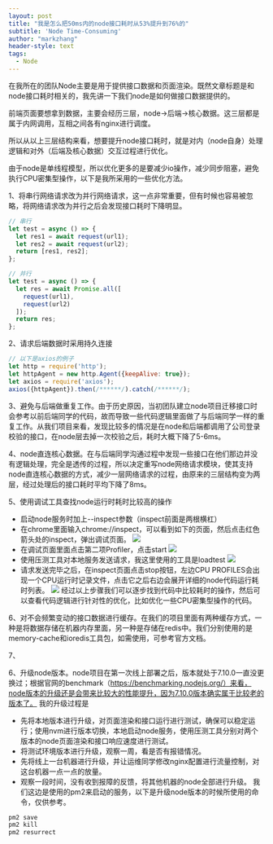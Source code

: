 ```yaml
---
layout: post
title: "我是怎么把50ms内的node接口耗时从53%提升到76%的"
subtitle: 'Node Time-Consuming'
author: "markzhang"
header-style: text
tags:
  - Node
---
```


在我所在的团队Node主要是用于提供接口数据和页面渲染。既然文章标题是和node接口耗时相关的，我先讲一下我们node是如何做接口数据提供的。

前端页面要想拿到数据，主要会经历三层，node->后端->核心数据。这三层都是属于内网调用，互相之间各有nginx进行调度。

所以从以上三层结构来看，想要提升node接口耗时，就是对内（node自身）处理逻辑和对外（后端及核心数据）交互过程进行优化。

由于node是单线程模型，所以优化更多的是要减少io操作，减少同步阻塞，避免执行CPU密集型操作，以下是我所采用的一些优化方法。

1、将串行网络请求改为并行网络请求，这一点非常重要，但有时候也容易被忽略，将网络请求改为并行之后会发现接口耗时下降明显。
```javascript
// 串行
let test = async () => {
  let res1 = await request(url1);
  let res2 = await request(url2);
  return [res1, res2];
};

// 并行
let test = async () => {
  let res = await Promise.all([
    request(url1),
    request(url2)
  ]);
  return res;
};
```

2、请求后端数据时采用持久连接
```javascript
// 以下是axios的例子
let http = require('http');
let httpAgent = new http.Agent({keepAlive: true});
let axios = require('axios');
axios({httpAgent}).then(/******/).catch(/******/);
```

3、避免与后端做重复工作。由于历史原因，当初团队建立node项目迁移接口时会参考以前后端同学的代码，故而导致一些代码逻辑里面做了与后端同学一样的重复工作。从我们项目来看，发现比较多的情况是在node和后端都调用了公司登录校验的接口，在node层去掉一次校验之后，耗时大概下降了5-6ms。

4、node直连核心数据。在与后端同学沟通过程中发现一些接口在他们那边并没有逻辑处理，完全是透传的过程，所以决定重写node网络请求模块，使其支持node直连核心数据的方式，减少一层网络请求的过程，由原来的三层结构变为两层，经过处理后的接口耗时平均下降了8ms。

5、使用调试工具查找node运行时耗时比较高的操作
* 启动node服务时加上--inspect参数（inspect前面是两根横杠）
* 在chrome里面输入chrome://inspect，可以看到如下的页面，然后点击红色箭头处的inspect，弹出调试页面。
  ![](/openBlog/img/node-inspect.jpg)
* 在调试页面里面点击第二项Profiler，点击start
  ![](/openBlog/img/node-profiler.jpg)
* 使用压测工具对本地服务发送请求，我这里使用的工具是loadtest
  ![](/openBlog/img/node-loadtest.jpg)
* 请求发送完毕之后，在inspect页面点击stop按钮，左边CPU PROFILES会出现一个CPU运行时记录文件，点击它之后右边会展开详细的node代码运行耗时列表。
  ![](/openBlog/img/node-timing.jpg)
经过以上步骤我们可以逐步找到代码中比较耗时的操作，然后可以查看代码逻辑进行针对性的优化，比如优化一些CPU密集型操作的代码。

6、对不会频繁变动的接口数据进行缓存。在我们的项目里面有两种缓存方式，一种是将数据存储在机器内存里面，另一种是存储在redis中。我们分别使用的是memory-cache和ioredis工具包，如需使用，可参考官方文档。

7、

6、升级node版本。node项目在第一次线上部署之后，版本就处于7.10.0一直没更换过；根据官网的benchmark（https://benchmarking.nodejs.org/）来看，node版本的升级还是会带来比较大的性能提升，因为7.10.0版本确实属于比较老的版本了。
我的升级过程是
* 先将本地版本进行升级，对页面渲染和接口运行进行测试，确保可以稳定运行；使用nvm进行版本切换，本地启动node服务，使用压测工具分别对两个版本的node页面渲染和接口响应速度进行测试。
* 将测试环境版本进行升级，观察一周，看是否有报错情况。
* 先将线上一台机器进行升级，并让运维同学修改nginx配置进行流量控制，对这台机器一点一点的放量。
* 观察一段时间，没有收到报障的反馈，将其他机器的node全部进行升级。
我们这边是使用的pm2来启动的服务，以下是升级node版本的时候所使用的命令，仅供参考。
```javascript
pm2 save
pm2 kill
pm2 resurrect
```
